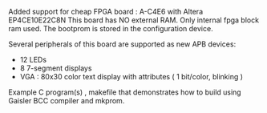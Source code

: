 Added support for cheap FPGA board : A-C4E6 with Altera EP4CE10E22C8N
This board has NO external RAM. Only internal fpga block ram used.
The bootprom is stored in the configuration device.

Several peripherals of this board are supported as new APB devices:
- 12 LEDs
- 8 7-segment displays
- VGA :  80x30 color text display with attributes ( 1 bit/color, blinking )

Example C program(s) , makefile that demonstrates how to build using Gaisler BCC compiler and mkprom.


